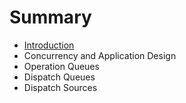 # Summary

* [Introduction](README.md)
* Concurrency and Application Design
* Operation Queues
* Dispatch Queues
* Dispatch Sources

